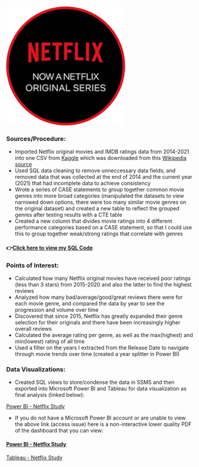 
![image](/netflix1.png)


### Sources/Procedure:
- Imported Netflix original movies and IMDB ratings data from 2014-2021 into one CSV from [Kaggle](https://www.kaggle.com/luiscorter/netflix-original-films-imdb-scores) which was downloaded from this [Wikipedia source](https://en.wikipedia.org/wiki/Lists_of_Netflix_original_films)
- Used SQL data cleaning to remove unneccessary data fields, and removed data that was collected at the end of 2014 and the current year (2021) that had incomplete data to achieve consistency
- Wrote a series of CASE statements to group together common movie genres into more broad categories (manipulated the datasets to view narrowed down options, there were too many similar movie genres on the original dataset) and created a new table to reflect the grouped genres after testing results with a CTE table
- Created a new column that divides movie ratings into 4 different performance categories based on a CASE statement, so that I could use this to group together weak/strong ratings that correlate with genres
#### 👉[Click here to view my SQL Code](https://github.com/itummino/PortfolioProjects/blob/main/NetflixData.sql)

### Points of Interest: 
- Calculated how many Netflix original movies have received poor ratings (less than 3 stars) from 2015-2020 and also the latter to find the highest reviews
- Analyzed how many bad/average/good/great reviews there were for each movie genre, and compared the data by year to see the progression and volume over time
- Discovered that since 2015, Netflix has greatly expanded their genre selection for their originals and there have been increasingly higher overall reviews
- Calculated the average rating per genre, as well as the max(highest) and min(lowest) rating of all time
- Used a filter on the years I extracted from the Release Date to navigate through movie trends over time (created a year splitter in Power BI)

### Data Visualizations:
- Created SQL views to store/condense the data in SSMS and then exported into Microsoft Power BI and Tableau for data visualization as final analysis (linked below):

[Power BI - Netflix Study](https://app.powerbi.com/reportEmbed?reportId=e1e8cc0d-89df-456a-8363-a5adab85367e&autoAuth=true&ctid=2c94bed6-d675-4d3d-a53b-7b461fd6acc2&config=eyJjbHVzdGVyVXJsIjoiaHR0cHM6Ly93YWJpLXVzLW5vcnRoLWNlbnRyYWwtcmVkaXJlY3QuYW5hbHlzaXMud2luZG93cy5uZXQvIn0%3D)
- If you do not have a Microsoft Power BI account or are unable to view the above link (access issue) here is a non-interactive lower quality PDF of the dashboard that you can view:
#### [Power BI - Netflix Study](https://raw.githubusercontent.com/itummino/PortfolioProjects/main/images/Nextflix%20Study.PNG)

[Tableau - Netflix Study](https://public.tableau.com/app/profile/isabel.tummino/viz/NetflixStudy/Dashboard1)
